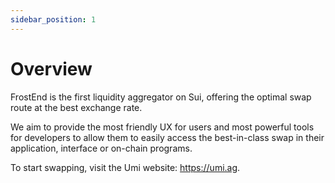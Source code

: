 ```yaml
---
sidebar_position: 1
---
```


# Overview

FrostEnd is the first liquidity aggregator on Sui, offering the optimal swap route at the best exchange rate.

We aim to provide the most friendly UX for users and most powerful tools for developers to allow them to easily access the best-in-class swap in their application, interface or on-chain programs.

To start swapping, visit the Umi website: https://umi.ag.
